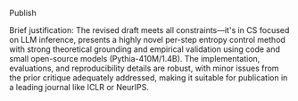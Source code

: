Publish

Brief justification: The revised draft meets all constraints—it's in CS focused on LLM inference, presents a highly novel per-step entropy control method with strong theoretical grounding and empirical validation using code and small open-source models (Pythia-410M/1.4B). The implementation, evaluations, and reproducibility details are robust, with minor issues from the prior critique adequately addressed, making it suitable for publication in a leading journal like ICLR or NeurIPS.
